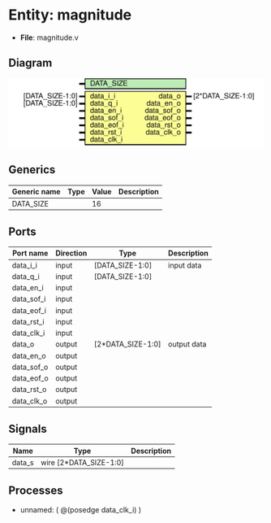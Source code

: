 # Entity: magnitude

- **File**: magnitude.v
## Diagram

![Diagram](magnitude.svg "Diagram")
## Generics

| Generic name | Type | Value | Description |
| ------------ | ---- | ----- | ----------- |
| DATA_SIZE    |      | 16    |             |
## Ports

| Port name  | Direction | Type              | Description |
| ---------- | --------- | ----------------- | ----------- |
| data_i_i   | input     | [DATA_SIZE-1:0]   | input data  |
| data_q_i   | input     | [DATA_SIZE-1:0]   |             |
| data_en_i  | input     |                   |             |
| data_sof_i | input     |                   |             |
| data_eof_i | input     |                   |             |
| data_rst_i | input     |                   |             |
| data_clk_i | input     |                   |             |
| data_o     | output    | [2*DATA_SIZE-1:0] | output data |
| data_en_o  | output    |                   |             |
| data_sof_o | output    |                   |             |
| data_eof_o | output    |                   |             |
| data_rst_o | output    |                   |             |
| data_clk_o | output    |                   |             |
## Signals

| Name   | Type                   | Description |
| ------ | ---------------------- | ----------- |
| data_s | wire [2*DATA_SIZE-1:0] |             |
## Processes
- unnamed: ( @(posedge data_clk_i) )
